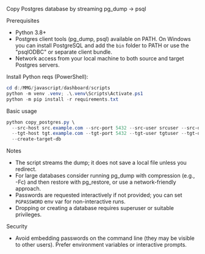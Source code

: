 Copy Postgres database by streaming pg_dump -> psql

Prerequisites
- Python 3.8+
- Postgres client tools (pg_dump, psql) available on PATH. On Windows you can install PostgreSQL and add the `bin` folder to PATH or use the "psqlODBC" or separate client bundle.
- Network access from your local machine to both source and target Postgres servers.

Install Python reqs (PowerShell):

```powershell
cd d:/MMG/javascript/dashboard/scripts
python -m venv .venv; .\.venv\Scripts\Activate.ps1
python -m pip install -r requirements.txt
```

Basic usage

```powershell
python copy_postgres.py \
  --src-host src.example.com --src-port 5432 --src-user srcuser --src-db sourcedb \
  --tgt-host tgt.example.com --tgt-port 5432 --tgt-user tgtuser --tgt-db targetdb \
  --create-target-db
```

Notes
- The script streams the dump; it does not save a local file unless you redirect.
- For large databases consider running pg_dump with compression (e.g., -Fc) and then restore with pg_restore, or use a network-friendly approach.
- Passwords are requested interactively if not provided; you can set `PGPASSWORD` env var for non-interactive runs.
- Dropping or creating a database requires superuser or suitable privileges.

Security
- Avoid embedding passwords on the command line (they may be visible to other users). Prefer environment variables or interactive prompts.

